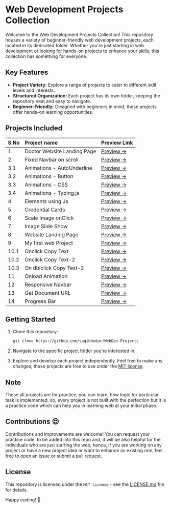 # Web Development Projects Collection

Welcome to the Web Development Projects Collection! This repository houses a variety of beginner-friendly web development projects, each located in its dedicated folder. Whether you're just starting in web development or looking for hands-on projects to enhance your skills, this collection has something for everyone.

## Key Features

- **Project Variety:** Explore a range of projects to cater to different skill levels and interests.
- **Structured Organization:** Each project has its own folder, keeping the repository neat and easy to navigate.
- **Beginner-Friendly:** Designed with beginners in mind, these projects offer hands-on learning opportunities.

## Projects Included

| S.No | Project name | Preview Link |
|:-- | :-- | :-- |
| 1. | Doctor Website Landing Page | [Preview →](https://saqibbedar.github.io/WebDev-Projects/DoctorWebLandingPage/index.html) |
| 2. | Fixed Navbar on scroll | [Preview →](https://saqibbedar.github.io/WebDev-Projects/FixedNavbarOnScroll/index.html) |
| 3.1 | Animations - AutoUnderline  | [Preview →](https://saqibbedar.github.io/WebDev-Projects/Animations/Auto%20underline%20on%20hover/index.html) |
| 3.2 | Animations - Button | [Preview →](https://saqibbedar.github.io/WebDev-Projects/Animations/Button%20Animation/index.html) |
| 3.3 | Animations - CSS | [Preview →](https://saqibbedar.github.io/WebDev-Projects/Animations/CssAnimation/index.html) |
| 3.4 | Animations - Typing.js | [Preview →](https://saqibbedar.github.io/WebDev-Projects/Animations/Typingjs%20Animation/index.html) |
| 4 | Elements using Js | [Preview →](https://saqibbedar.github.io/WebDev-Projects/CreateElemsUsingLoop/index.html) |
| 5 | Credential Cards | [Preview →](https://saqibbedar.github.io/WebDev-Projects/HTML%20Crendential%20Cards/index.html) |
| 6 | Scale Image onClick | [Preview →](https://saqibbedar.github.io/WebDev-Projects/ImageScaleOnclick/index.html) |
| 7 | Image Slide Show | [Preview →](https://saqibbedar.github.io/WebDev-Projects/ImageSlideShow/index.html) |
| 8 | Website Landing Page | [Preview →](https://saqibbedar.github.io/WebDev-Projects/LandingPage-1/index.html) |
| 9 | My first web Project | [Preview →](https://saqibbedar.github.io/WebDev-Projects/MyFirstWebProject/homePage.html) |
| 10.1 | Onclick Copy Text | [Preview →](https://saqibbedar.github.io/WebDev-Projects/OnclickCopyText/index.html) |
| 10.2 | Onclick Copy Text-2 | [Preview →](https://saqibbedar.github.io/WebDev-Projects/OnclickCopyText/onclickCopyText2.html) |
| 10.3 | On dblclick Copy Text-2 | [Preview →](https://saqibbedar.github.io/WebDev-Projects/OnclickCopyText/dblclickToCopy/index.html) |
| 11 | Onload Animation | [Preview →](https://saqibbedar.github.io/WebDev-Projects/Onload/index.html) |
| 12 | Responsive Navbar | [Preview →](https://saqibbedar.github.io/WebDev-Projects/ResponsiveNavbar/index.html) |
| 13 | Get Document URL | [Preview →](https://saqibbedar.github.io/WebDev-Projects/GetDocumentURL/01_URL.html) |
| 14 | Progress Bar | [Preview →](https://saqibbedar.github.io/WebDev-Projects/ProgressBar/index.html) |

## Getting Started

1. Clone this repository:

    ```bash
    git clone https://github.com/saqibbedar/WebDev-Projects
    ```

2. Navigate to the specific project folder you're interested in.

3. Explore and develop each project independently. Feel free to make any changes; these projects are free to use under the [MIT license](https://github.com/saqibbedar/WebDev-Projects?tab=MIT-1-ov-file).

## Note

These all projects are for practice, you can learn, how logic for particular task is implemented, so, every project is not built with the perfection but it is a practice code which can help you in learning web at your initial phase.

## Contributions 😍

Contributions and improvements are welcome! You can request your practice code, to be added into this repo and, it will be also helpful for the individuals who are just starting the web, hence, if you are working on any project or have a new project idea or want to enhance an existing one, feel free to open an issue or submit a pull request.

## License

This repository is licensed under the `MIT License` - see the [LICENSE.md](https://github.com/saqibbedar/WebDev-Projects?tab=MIT-1-ov-file) file for details.

Happy coding! 🚀
